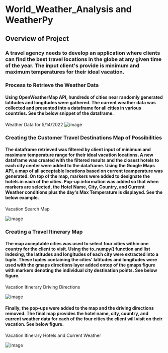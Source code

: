 # World_Weather_Analysis and WeatherPy
## Overview of Project
### A travel agency needs to develop an application where clients can find the best travel locations in the globe at any given time of the year. The input client's provide is minimum and maximum temperatures for their ideal vacation. 
### Process to Retrieve the Weather Data
#### Using OpenWeatherMap API, hundreds of cities near randomly generated latitudes and longitudes were gathered. The current weather data was collected and presented into a dataframe for all cities in various countries. See the below snippet of the dataframe.
Weather Data for 5/14/2022
![image](https://user-images.githubusercontent.com/102757676/168451202-b0b1e36e-5249-4720-b444-20f8d68e9065.png)

### Creating the Customer Travel Destinations Map of Possibilities
#### The dataframe retrieved was filtered by client input of minimum and maximum temperature range for their ideal vacation locations. A new dataframe was created with the filtered results and the closest hotels to each city center were added to the dataframe. Using the Google Maps API, a map of all acceptable locations based on current teamperature was generated. On top of the map, markers were added to designate the hotels in each of the cities. Pop-up information was added so that when markers are selected, the Hotel Name, City, Country, and Current Weather conditions plus the day's Max Temperature is displayed. See the below example.
Vacation Search Map

![image](https://user-images.githubusercontent.com/102757676/168451221-54dbd614-83e6-4615-a37c-b51acbedc6f7.png)

### Creating a Travel Itinerary Map
#### The map acceptable cities was used to select four cities within one country for the client to visit. Using the to_numpy() function and list indexing, the latitudes and longitudes of each city were extracted into a tuple. These tuples containing the cities' latitudes and longitudes were used with the gmaps directions layer added ontop of the gmaps figure with markers denoting the individual city destination points. See below figure.

Vacation Itinerary Driving Directions

![image](https://user-images.githubusercontent.com/102757676/168451377-e6e34969-59fb-444f-bf54-c9f930ca9f1f.png)


#### Finally, the pop-ups were added to the map and the driving directions removed. The final map provides the hotel name, city, country, and current weather data for each of the four cities the client will visit on their vacation. See below figure.

Vacation Itinerary Hotels and Current Weather

![image](https://user-images.githubusercontent.com/102757676/168451379-fc313e2d-ac84-4429-a224-5301e15cab5b.png)
